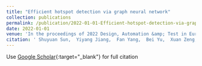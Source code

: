 ```yaml
---
title: "Efficient hotspot detection via graph neural network"
collection: publications
permalink: /publication/2022-01-01-Efficient-hotspot-detection-via-graph-neural-network
date: 2022-01-01
venue: 'In the proceedings of 2022 Design, Automation &amp; Test in Europe Conference &amp; Exhibition (DATE)'
citation: ' Shuyuan Sun,  Yiyang Jiang,  Fan Yang,  Bei Yu,  Xuan Zeng, &quot;Efficient hotspot detection via graph neural network.&quot; In the proceedings of 2022 Design, Automation &amp;amp; Test in Europe Conference &amp;amp; Exhibition (DATE), 2022.'
---
```

Use [Google Scholar](https://scholar.google.com/scholar?q=Efficient+hotspot+detection+via+graph+neural+network){:target="_blank"} for full citation